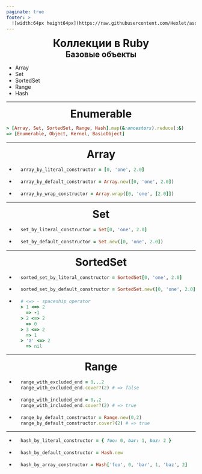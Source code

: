 ```yaml
---
paginate: true
footer: >
  ![width:64px height64px](https://raw.githubusercontent.com/Hexlet/assets/master/images/hexlet_logo128.png)
---
```


<style>
  section {
  width: 100%;
  height: 100vh;
  position: relative;
  background-color: #f6faff;
  color: black;
  font-family: Arial, Helvetica, sans-serif;
  font-size: 30px;
  padding: 40px;
}

footer {
  position: absolute;
  bottom: 40px;
}

h1,
h2 {
  text-align: center;
  margin: 0;
}
</style>

# Коллекции в Ruby

## Базовые объекты
* Array
* Set
* SortedSet
* Range
* Hash

<!-- test -->

---
# Enumerable

```ruby
> [Array, Set, SortedSet, Range, Hash].map(&:ancestors).reduce(:&)
=> [Enumerable, Object, Kernel, BasicObject]
```

---
<!-- header: "Array" -->

# Array
*
  ```ruby
    array_by_literal_constructor = [0, 'one', 2.0]
  ```

*
  ```ruby
    array_by_default_constructor = Array.new([0, 'one', 2.0])
  ```

*
  ```ruby
    array_by_wrap_constructor = Array.wrap([0, 'one', [2.0]])
  ```

---
<!-- header: "Set" -->

# Set
*
  ```ruby
    set_by_literal_constructor = Set[0, 'one', 2.0]
  ```

*
  ```ruby
    set_by_default_constructor = Set.new([0, 'one', 2.0])
  ```

---
<!-- header: "SortedSet" -->

# SortedSet
*
  ```ruby
    sorted_set_by_literal_constructor = SortedSet[0, 'one', 2.0]
  ```

*
  ```ruby
    sorted_set_by_default_constructor = SortedSet.new([0, 'one', 2.0])
  ```

*
  ```ruby
    # <=> - spaceship operator
    > 1 <=> 2
      => -1
    > 2 <=> 2
      => 0
    > 3 <=> 2
      => 1
    > 'a' <=> 2
      => nil
  ```

---
<!-- header: "Range" -->
# Range
*
  ```ruby
    range_with_excluded_end = 0...2
    range_with_excluded_end.cover?(2) # => false
  ```

*
  ```ruby
    range_with_included_end = 0..2
    range_with_included_end.cover?(2) # => true
  ```

*
  ```ruby
    range_by_default_constructor = Range.new(0,2)
    range_by_default_constructor.cover?(2) # => true
  ```

---
<!-- header: "Hash" -->
*
  ```ruby
    hash_by_literal_constructor = { foo: 0, bar: 1, baz: 2 }
  ```

*
  ```ruby
    hash_by_default_constructor = Hash.new
  ```

*
  ```ruby
    hash_by_array_constructor = Hash['foo', 0, 'bar', 1, 'baz', 2]
  ```
